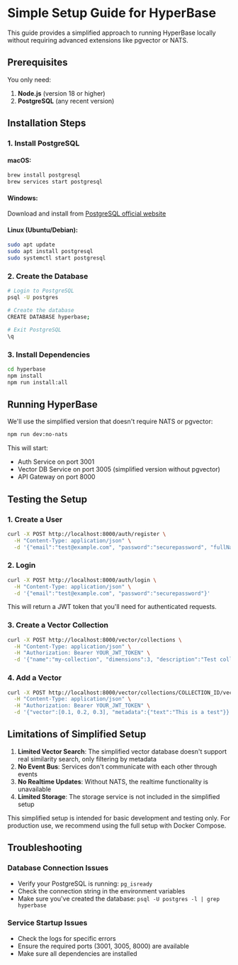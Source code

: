 # Simple Setup Guide for HyperBase

This guide provides a simplified approach to running HyperBase locally without requiring advanced extensions like pgvector or NATS.

## Prerequisites

You only need:
1. **Node.js** (version 18 or higher)
2. **PostgreSQL** (any recent version)

## Installation Steps

### 1. Install PostgreSQL

#### macOS:
```bash
brew install postgresql
brew services start postgresql
```

#### Windows:
Download and install from [PostgreSQL official website](https://www.postgresql.org/download/windows/)

#### Linux (Ubuntu/Debian):
```bash
sudo apt update
sudo apt install postgresql
sudo systemctl start postgresql
```

### 2. Create the Database

```bash
# Login to PostgreSQL
psql -U postgres

# Create the database
CREATE DATABASE hyperbase;

# Exit PostgreSQL
\q
```

### 3. Install Dependencies

```bash
cd hyperbase
npm install
npm run install:all
```

## Running HyperBase

We'll use the simplified version that doesn't require NATS or pgvector:

```bash
npm run dev:no-nats
```

This will start:
- Auth Service on port 3001
- Vector DB Service on port 3005 (simplified version without pgvector)
- API Gateway on port 8000

## Testing the Setup

### 1. Create a User

```bash
curl -X POST http://localhost:8000/auth/register \
  -H "Content-Type: application/json" \
  -d '{"email":"test@example.com", "password":"securepassword", "fullName":"Test User"}'
```

### 2. Login

```bash
curl -X POST http://localhost:8000/auth/login \
  -H "Content-Type: application/json" \
  -d '{"email":"test@example.com", "password":"securepassword"}'
```

This will return a JWT token that you'll need for authenticated requests.

### 3. Create a Vector Collection

```bash
curl -X POST http://localhost:8000/vector/collections \
  -H "Content-Type: application/json" \
  -H "Authorization: Bearer YOUR_JWT_TOKEN" \
  -d '{"name":"my-collection", "dimensions":3, "description":"Test collection"}'
```

### 4. Add a Vector

```bash
curl -X POST http://localhost:8000/vector/collections/COLLECTION_ID/vectors \
  -H "Content-Type: application/json" \
  -H "Authorization: Bearer YOUR_JWT_TOKEN" \
  -d '{"vector":[0.1, 0.2, 0.3], "metadata":{"text":"This is a test"}}'
```

## Limitations of Simplified Setup

1. **Limited Vector Search**: The simplified vector database doesn't support real similarity search, only filtering by metadata
2. **No Event Bus**: Services don't communicate with each other through events
3. **No Realtime Updates**: Without NATS, the realtime functionality is unavailable
4. **Limited Storage**: The storage service is not included in the simplified setup

This simplified setup is intended for basic development and testing only. For production use, we recommend using the full setup with Docker Compose.

## Troubleshooting

### Database Connection Issues

- Verify your PostgreSQL is running: `pg_isready`
- Check the connection string in the environment variables
- Make sure you've created the database: `psql -U postgres -l | grep hyperbase`

### Service Startup Issues

- Check the logs for specific errors
- Ensure the required ports (3001, 3005, 8000) are available
- Make sure all dependencies are installed 